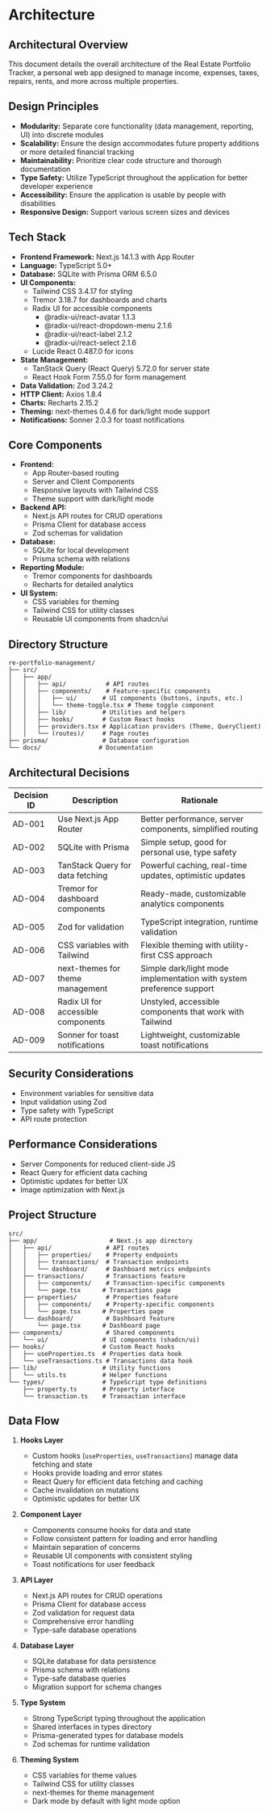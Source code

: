 <!-- File: /docs/architecture.md -->
# Architecture

## Architectural Overview
This document details the overall architecture of the Real Estate Portfolio Tracker, a personal web app designed to manage income, expenses, taxes, repairs, rents, and more across multiple properties.

## Design Principles
- **Modularity:** Separate core functionality (data management, reporting, UI) into discrete modules
- **Scalability:** Ensure the design accommodates future property additions or more detailed financial tracking
- **Maintainability:** Prioritize clear code structure and thorough documentation
- **Type Safety:** Utilize TypeScript throughout the application for better developer experience
- **Accessibility:** Ensure the application is usable by people with disabilities
- **Responsive Design:** Support various screen sizes and devices

## Tech Stack
- **Frontend Framework:** Next.js 14.1.3 with App Router
- **Language:** TypeScript 5.0+
- **Database:** SQLite with Prisma ORM 6.5.0
- **UI Components:** 
  - Tailwind CSS 3.4.17 for styling
  - Tremor 3.18.7 for dashboards and charts
  - Radix UI for accessible components
    - @radix-ui/react-avatar 1.1.3
    - @radix-ui/react-dropdown-menu 2.1.6
    - @radix-ui/react-label 2.1.2
    - @radix-ui/react-select 2.1.6
  - Lucide React 0.487.0 for icons
- **State Management:** 
  - TanStack Query (React Query) 5.72.0 for server state
  - React Hook Form 7.55.0 for form management
- **Data Validation:** Zod 3.24.2
- **HTTP Client:** Axios 1.8.4
- **Charts:** Recharts 2.15.2
- **Theming:** next-themes 0.4.6 for dark/light mode support
- **Notifications:** Sonner 2.0.3 for toast notifications

## Core Components
- **Frontend:** 
  - App Router-based routing
  - Server and Client Components
  - Responsive layouts with Tailwind CSS
  - Theme support with dark/light mode
- **Backend API:** 
  - Next.js API routes for CRUD operations
  - Prisma Client for database access
  - Zod schemas for validation
- **Database:** 
  - SQLite for local development
  - Prisma schema with relations
- **Reporting Module:** 
  - Tremor components for dashboards
  - Recharts for detailed analytics
- **UI System:**
  - CSS variables for theming
  - Tailwind CSS for utility classes
  - Reusable UI components from shadcn/ui

## Directory Structure
```
re-portfolio-management/
├── src/
│   ├── app/
│   │   ├── api/           # API routes
│   │   ├── components/    # Feature-specific components
│   │   │   ├── ui/       # UI components (buttons, inputs, etc.)
│   │   │   └── theme-toggle.tsx # Theme toggle component
│   │   ├── lib/          # Utilities and helpers
│   │   ├── hooks/        # Custom React hooks
│   │   ├── providers.tsx # Application providers (Theme, QueryClient)
│   │   └── (routes)/     # Page routes
├── prisma/               # Database configuration
└── docs/                # Documentation
```

## Architectural Decisions
| Decision ID | Description                                  | Rationale                                                |
|------------|----------------------------------------------|----------------------------------------------------------|
| AD-001     | Use Next.js App Router                       | Better performance, server components, simplified routing |
| AD-002     | SQLite with Prisma                          | Simple setup, good for personal use, type safety         |
| AD-003     | TanStack Query for data fetching            | Powerful caching, real-time updates, optimistic updates  |
| AD-004     | Tremor for dashboard components             | Ready-made, customizable analytics components            |
| AD-005     | Zod for validation                          | TypeScript integration, runtime validation               |
| AD-006     | CSS variables with Tailwind                 | Flexible theming with utility-first CSS approach         |
| AD-007     | next-themes for theme management            | Simple dark/light mode implementation with system preference support |
| AD-008     | Radix UI for accessible components          | Unstyled, accessible components that work with Tailwind  |
| AD-009     | Sonner for toast notifications              | Lightweight, customizable toast notifications            |

## Security Considerations
- Environment variables for sensitive data
- Input validation using Zod
- Type safety with TypeScript
- API route protection

## Performance Considerations
- Server Components for reduced client-side JS
- React Query for efficient data caching
- Optimistic updates for better UX
- Image optimization with Next.js

## Project Structure

```
src/
├── app/                    # Next.js app directory
│   ├── api/               # API routes
│   │   ├── properties/    # Property endpoints
│   │   ├── transactions/  # Transaction endpoints
│   │   └── dashboard/     # Dashboard metrics endpoints
│   ├── transactions/      # Transactions feature
│   │   ├── components/    # Transaction-specific components
│   │   └── page.tsx      # Transactions page
│   ├── properties/        # Properties feature
│   │   ├── components/    # Property-specific components
│   │   └── page.tsx      # Properties page
│   └── dashboard/         # Dashboard feature
│       └── page.tsx      # Dashboard page
├── components/            # Shared components
│   └── ui/               # UI components (shadcn/ui)
├── hooks/                # Custom React hooks
│   ├── useProperties.ts  # Properties data hook
│   └── useTransactions.ts # Transactions data hook
├── lib/                  # Utility functions
│   └── utils.ts          # Helper functions
└── types/                # TypeScript type definitions
    ├── property.ts       # Property interface
    └── transaction.ts    # Transaction interface
```

## Data Flow

1. **Hooks Layer**
   - Custom hooks (`useProperties`, `useTransactions`) manage data fetching and state
   - Hooks provide loading and error states
   - React Query for efficient data fetching and caching
   - Cache invalidation on mutations
   - Optimistic updates for better UX

2. **Component Layer**
   - Components consume hooks for data and state
   - Follow consistent pattern for loading and error handling
   - Maintain separation of concerns
   - Reusable UI components with consistent styling
   - Toast notifications for user feedback

3. **API Layer**
   - Next.js API routes for CRUD operations
   - Prisma Client for database access
   - Zod validation for request data
   - Comprehensive error handling
   - Type-safe database operations

4. **Database Layer**
   - SQLite database for data persistence
   - Prisma schema with relations
   - Type-safe database queries
   - Migration support for schema changes

5. **Type System**
   - Strong TypeScript typing throughout the application
   - Shared interfaces in types directory
   - Prisma-generated types for database models
   - Zod schemas for runtime validation

6. **Theming System**
   - CSS variables for theme values
   - Tailwind CSS for utility classes
   - next-themes for theme management
   - Dark mode by default with light mode option
